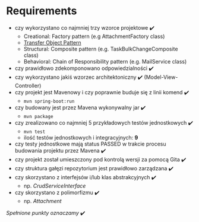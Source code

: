 # Requirements

* czy wykorzystano co najmniej trzy wzorce projektowe :heavy_check_mark: 
    * Creational: Factory pattern (e.g AttachmentFactory class)
    * [Transfer Object Pattern](https://www.tutorialspoint.com/design_pattern/transfer_object_pattern.htm)
    * Structural: Composite pattern (e.g. TaskBulkChangeComposite class)
    * Behavioral: Chain of Responsibility pattern (e.g. MailService class)
* czy prawidłowo zdekomponowano odpowiedzialności :heavy_check_mark: 
* czy wykorzystano jakiś wzorzec architektoniczny :heavy_check_mark: (Model-View-Controller)
* czy projekt jest Mavenowy i czy poprawnie buduje się z linii komend :heavy_check_mark: 
    * `mvn spring-boot:run`
* czy budowany jest przez Mavena wykonywalny jar :heavy_check_mark: 
    * `mvn package`
* czy zrealizowano co najmniej 5 przykładowych testów jednostkowych :heavy_check_mark: 
    * `mvn test`
    * ilość testów jednostkowych i integracyjnych: **9**
* czy testy jednostkowe mają status PASSED w trakcie procesu budowania projektu przez Mavena :heavy_check_mark: 
* czy projekt został umieszczony pod kontrolą wersji za pomocą Gita :heavy_check_mark:
* czy struktura gałęzi repozytorium jest prawidłowo zarządzana :heavy_check_mark: 
* czy skorzystano z interfejsów i/lub klas abstrakcyjnych :heavy_check_mark: 
    * np. _CrudServiceInterface_
* czy skorzystano z polimorfizmu :heavy_check_mark: 
    * np. _Attachment_

*Spełnione punkty oznaczamy* :heavy_check_mark: 